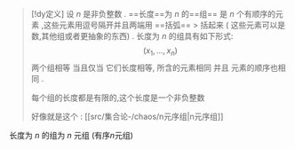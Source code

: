 


> [!dy定义] 
> 设 $n$ 是非负整数 .
> ==长度==为 $n$ 的==组== 是 $n$ 个有顺序的元素 ,这些元素用逗号隔开并且两端用 ==括弧== > 括起来 ( 这些元素可以是数,其他组或者更抽象的东西) .
> 长度为 $n$ 的组具有如下形式: $$(x_{1},\dots,x_n)$$
> 两个组相等 当且仅当 它们长度相等, 所含的元素相同 并且 元素的顺序也相同 .
> 
> 每个组的长度都是有限的,这个长度是一个非负整数
> 
> 好像就是这个 : [[src/集合论-/chaos/n元序组|n元序组]]

长度为 $n$ 的组为 $n$ 元组 (有序$n$元组)


